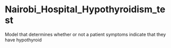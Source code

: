# Nairobi_Hospital_Hypothyroidism_test
Model that determines whether or not a patient symptoms indicate that they have hypothyroid
